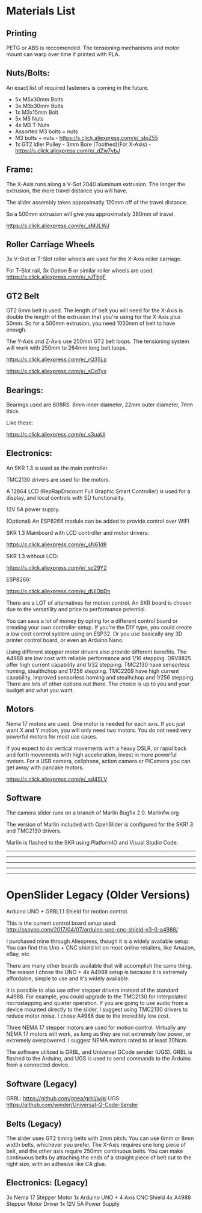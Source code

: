 # Materials List

## Printing

PETG or ABS is reccomended. The tensioning mechanisms and motor mount can warp over time if printed with PLA.

## Nuts/Bolts:

An exact list of required fasteners is coming in the future.


* 5x M5x30mm Bolts
* 3x M3x30mm Bolts
* 1x M3x15mm Bolt
* 5x M5 Nuts
* 4x M3 T-Nuts
* Assorted M3 bolts + nuts
* M3 bolts + nuts - https://s.click.aliexpress.com/e/_sIpZ55
* 1x GT2 Idler Pulley - 3mm Bore (Toothed)(For X-Axis) - https://s.click.aliexpress.com/e/_dZw7ybJ

## Frame:

The X-Axis runs along a V-Sot 2040 aluminum extrusion. The longer the extrusion, the more travel distance you will have.

The slider assembly takes approximatly 120mm off of the travel distance.

So a 500mm extrusion will give you approximately 380mm of travel.

https://s.click.aliexpress.com/e/_sMJLWJ



## Roller Carriage Wheels

3x V-Slot or T-Slot roller wheels are used for the X-Axis roller carriage.

For T-Slot rail,  3x Option B or similar roller wheels are used: https://s.click.aliexpress.com/e/_rJTbgF



## GT2 Belt
GT2 6mm belt is used.
The length of belt you will need for the X-Axis is double the length of the extrusion that you're using for the X-Axis plus 50mm.
So for a 500mm extrusion, you need 1050mm of belt to have enough.

The Y-Axis and Z-Axis use 250mm GT2 belt loops. The tensioning system will work with 250mm to 264mm long belt loops.

https://s.click.aliexpress.com/e/_rQ35Lp

https://s.click.aliexpress.com/e/_sOoTyx



## Bearings:

Bearings used are 608RS. 8mm inner diameter, 22mm outer diameter, 7mm thick.

Like these:

https://s.click.aliexpress.com/e/_s3uaUI


## Electronics:

An SKR 1.3 is used as the main controller.

TMC2130 drivers are used for the motors.

A 12864 LCD (RepRapDiscount Full Graphic Smart Controller) is used for a display, and local controls with SD functionality.

12V 5A power supply.

(Optional) An ESP8266 module can be added to provide control over WIFI

SKR 1.3 Mainboard with LCD controller and motor drivers:

https://s.click.aliexpress.com/e/_sN61d8

SKR 1.3 without LCD:

https://s.click.aliexpress.com/e/_sc29Y2

ESP8266:

https://s.click.aliexpress.com/e/_dUlDbDn



There are a LOT of alternatives for motion control. An SKR board is chosen due to the versatility and price to performance potential. 

You can save a lot of money by opting for a different control board or creating your own controller setup. If you're the DIY type, you could create a low cost control system using an ESP32. Or you use basically any 3D printer control board, or even an Arduino Nano. 

Using different stepper motor drivers also provide different benefits. The A4988 are low cost with reliable performance and 1/16 stepping. DRV8825 offer high current capability and 1/32 stepping. TMC2130 have sensorless homing, stealthchop and 1/256 stepping. TMC2209 have high current capability, improved sensorless homing and stealhchop and 1/256 stepping. There are lots of other options out there. The choice is up to you and your budget and what you want.


## Motors
Nema 17 motors are used. One motor is needed for each axis. If you just want X and Y motion, you will only need two motors. 
You do not need very powerful motors for most use cases. 

If you expect to do vertical movements with a heavy DSLR, or rapid back and forth movements with high acceleration, invest in more powerful motors. For a USB camera, cellphone, action camera or PiCamera you can get away with pancake motors.

https://s.click.aliexpress.com/e/_sd4SLV


## Software

The camera slider runs on a branch of Marlin Bugfix 2.0. Marlinfw.org


The version of Marlin included with OpenSlider is configured for the SKR1.3 and TMC2130 drivers.


Marlin is flashed to the SKR using PlatformIO and Visual Studio Code.






---------------------------------------------
----
----------------------------------------------
----
----------------------------------------------


# OpenSlider Legacy (Older Versions)
Arduino UNO + GRBL1.1 Shield for motion control.

This is the current control board setup used:
http://osoyoo.com/2017/04/07/arduino-uno-cnc-shield-v3-0-a4988/

I purchased mine through Aliexpress, though it is a widely available setup. You can find this Uno + CNC shield kit on most online retailers, like Amazon, eBay, etc.

There are many other boards available that will accomplish the same thing. The reason I chose the UNO + 4x A4988 setup is because it is extremely affordable, simple to use and it's widely available.

It is possible to also use other stepper drivers instead of the standard A4988. For example, you could upgrade to the TMC2130 for interpolated microstepping and quieter operation. If you are going to use audio from a device mounted directly to the slider, I suggest using TMC2130 drivers to reduce motor noise. I chose A4988 due to the incredibly low cost.

Three NEMA 17 stepper motors are used for motion control. Virtually any NEMA 17 motors will work, as long as they are not extremely low power, or extremely overpowered. I suggest NEMA motors rated to at least 20Ncm.

The software utilized is GRBL, and Universal GCode sender (UGS). GRBL is flashed to the Arduino, and UGS is used to send commands to the Arduino from a connected device.

## Software (Legacy)

GRBL: https://github.com/gnea/grbl/wiki
UGS: https://github.com/winder/Universal-G-Code-Sender

## Belts (Legacy)
The slider uses GT2 timing belts with 2mm pitch. You can use 6mm or 8mm width belts, whichever you prefer. The X-Axis requires one long piece of belt, and the other axis require 250mm continuous belts. You can make continuous belts by attaching the ends of a straight piece of belt cut to the right size, with an adhesive like CA glue.

## Electronics: (Legacy)
3x Nema 17 Stepper Motor
1x Arduino UNO + 4 Axis CNC Shield
4x A4988 Stepper Motor Driver
1x 12V 5A Power Supply

